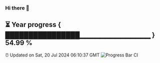 ### Hi there 👋
⏳ Year progress { ████████████████▁▁▁▁▁▁▁▁▁▁▁▁▁▁ } 54.99 %
---
⏰ Updated on Sat, 20 Jul 2024 06:10:37 GMT
![Progress Bar CI](https://github.com/Moyi321/Moyi321/workflows/Progress%20Bar%20CI/badge.svg)
